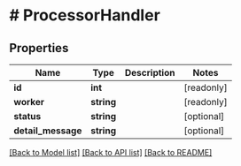 # # ProcessorHandler

## Properties

Name | Type | Description | Notes
------------ | ------------- | ------------- | -------------
**id** | **int** |  | [readonly]
**worker** | **string** |  | [readonly]
**status** | **string** |  | [optional]
**detail_message** | **string** |  | [optional]

[[Back to Model list]](../../README.md#models) [[Back to API list]](../../README.md#endpoints) [[Back to README]](../../README.md)
